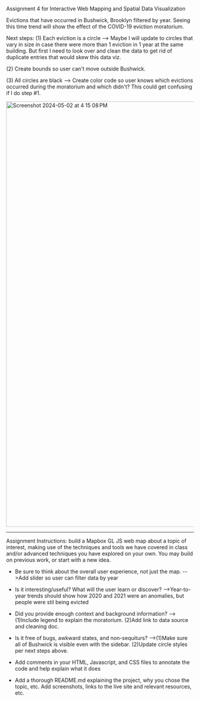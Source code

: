 Assignment 4 for Interactive Web Mapping and Spatial Data Visualization

Evictions that have occurred in Bushwick, Brooklyn filtered by year. Seeing this time trend will show the effect of the COVID-19 eviction moratorium.

Next steps: 
(1) Each eviction is a circle --> Maybe I will update to circles that vary in size in case there were more than 1 eviction in 1 year at the same building. But first I need to look over and clean the data to get rid of duplicate entries that would skew this data viz.

(2) Create bounds so user can't move outside Bushwick.

(3) All circles are black --> Create color code so user knows which evictions occurred during the moratorium and which didn't? This could get confusing if I do step #1.

<img width="1139" alt="Screenshot 2024-05-02 at 4 15 08 PM" src="https://github.com/monica-millay/assignment-4/assets/165329154/0d4d424c-5a9a-44a2-977d-61287c90bb82">


***

Assignment Instructions: build a Mapbox GL JS web map about a topic of interest, making use of the techniques and tools we have covered in class and/or advanced techniques you have explored on your own.  You may build on previous work, or start with a new idea.  

* Be sure to think about the overall user experience, not just the map.
    -->Add slider so user can filter data by year

* Is it interesting/useful?  What will the user learn or discover?
    -->Year-to-year trends should show how 2020 and 2021 were an anomalies, but people were stil being evicted

* Did you provide enough context and background information?
    -->(1)Include legend to explain the moratorium. (2)Add link to data source and cleaning doc.

* Is it free of bugs, awkward states, and non-sequiturs?
    -->(1)Make sure all of Bushwick is visible even with the sidebar. (2)Update circle styles per next steps above.

* Add comments in your HTML, Javascript, and CSS files to annotate the code and help explain what it does

* Add a thorough README.md explaining the project, why you chose the topic, etc.  Add screenshots, links to the live site and relevant resources, etc.
